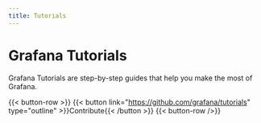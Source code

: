 ```yaml
---
title: Tutorials
---
```


# Grafana Tutorials

Grafana Tutorials are step-by-step guides that help you make the most of Grafana.

{{< button-row >}}
{{< button link="https://github.com/grafana/tutorials" type="outline" >}}Contribute{{< /button >}}
{{< button-row />}}



